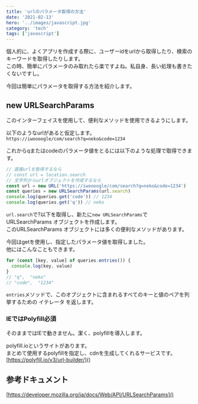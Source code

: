```yaml
---
title: 'urlのパラメータ取得の方法'
date: '2021-02-13'
hero: '../images/javascript.jpg'
category: 'tech'
tags: ['javascript']
---
```


個人的に、よくアプリを作成する際に、ユーザーidをurlから取得したり、検索のキーワードを取得したりします。  
この時、簡単にパラメータのみ取れたら楽ですよね。私自身、長い処理も書きたくないですし。

今回は簡単にパラメータを取得する方法を紹介します。

## new URLSearchParams
このインターフェイスを使用して、便利なメソッドを使用できるようにします。

以下のようなurlがあると仮定します。  
`https://iwoooogle/com/search?q=neko&code=1234`

これからqまたはcodeのパラメータ値をとるには以下のような処理で取得できます。
```js
// 直接urlを取得するなら
// const url = location.search
// 文字列からurlオブジェクトを作成するなら
const url = new URL('https://iwoooogle/com/search?q=neko&code=1234')
const queries = new URLSearchParams(url.search)
console.log(queries.get('code')) // 1234
console.log(queries.get('q')) // neko
```

`url.search`で?以下を取得し、新たに`new URLSearchParams`でURLSearchParams オブジェクトを作成します。  
このURLSearchParams オブジェクトには多くの便利なメソッドがあります。

今回はgetを使用し、指定したパラメータ値を取得しました。  
他にはこんなこともできます。

```js
for (const [key, value] of queries.entries()) {
  console.log(key, value)
}
// "q",  "neko"
// "code",  "1234"
```

`entries`メソッドで、このオブジェクトに含まれるすべてのキーと値のペアを列挙するための イテレータ を返します。

### IEではPolyfill必須
そのままではIEで動きません。潔く、polyfillを導入します。

polyfill.ioというサイトがあります。  
まとめて使用するpolyfillを指定し、cdnを生成してくれるサービスです。  
[https://polyfill.io/v3/url-builder/]()

## 参考ドキュメント
[https://developer.mozilla.org/ja/docs/Web/API/URLSearchParams]()
